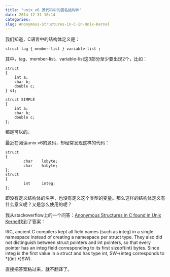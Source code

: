 ```yaml
---
title: "unix v6 源代码中的匿名结构体"
date: 2014-12-31 10:14
categories:
slug: Anonymous-Structures-in-C-in-Unix-Kernel
---
```


我们知道，C语言中的结构体定义是：
```
struct tag { member-list } variable-list ; 
```

其中，tag、member-list、variable-list这3部分至少要出现2个，比如：
```
struct 
{
    int a;
    char b;
    double c;
} s1;

struct SIMPLE
{
    int a;
    char b;
    double c;
};
```
都是可以的。

最近在阅读unix v6的源码，却经常发现这样的代码：
```
struct
{
        char    lobyte;
        char    hibyte;
};
struct
{
        int     integ;
};
```

即没有定义结构体的名字，也没有定义这个类型的变量。那么这样的结构体定义有什么意义呢？又是怎么使用的呢？

我从stackoverflow上的一个问答：[Anonymous Structures in C found in Unix Kernel](http://stackoverflow.com/questions/3881064/anonymous-structures-in-c-found-in-unix-kernel)找到了答案：

>
IRC, ancient C compilers kept all field names (such as integ) in a single namespace instead of creating a namespace per struct type. They also did not distinguish between struct pointers and int pointers, so that every pointer has an integ field corresponding to its first sizeof(int) bytes. Since integ is the first value in a struct and has type int, SW->integ corresponds to *((int *)SW).

直接把答案粘过来，就不翻译了。